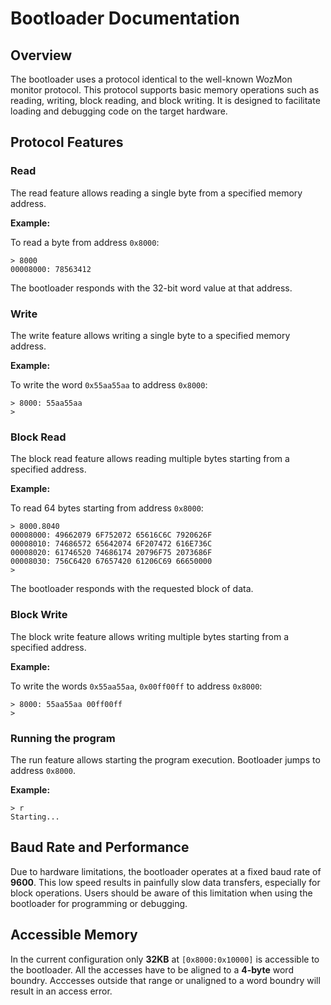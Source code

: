 # Bootloader Documentation

## Overview

The bootloader uses a protocol identical to the well-known WozMon monitor protocol. This protocol supports basic memory operations such as reading, writing, block reading, and block writing. It is designed to facilitate loading and debugging code on the target hardware.

## Protocol Features

### Read

The read feature allows reading a single byte from a specified memory address.

**Example:**

To read a byte from address `0x8000`:

```
> 8000
00008000: 78563412
```

The bootloader responds with the 32-bit word value at that address.

### Write

The write feature allows writing a single byte to a specified memory address.

**Example:**

To write the word `0x55aa55aa` to address `0x8000`:

```
> 8000: 55aa55aa
>
```

### Block Read

The block read feature allows reading multiple bytes starting from a specified address.

**Example:**

To read 64 bytes starting from address `0x8000`:

```
> 8000.8040
00008000: 49662079 6F752072 65616C6C 7920626F 
00008010: 74686572 65642074 6F207472 616E736C 
00008020: 61746520 74686174 20796F75 2073686F 
00008030: 756C6420 67657420 61206C69 66650000
>
```

The bootloader responds with the requested block of data.

### Block Write

The block write feature allows writing multiple bytes starting from a specified address.

**Example:**

To write the words `0x55aa55aa`, `0x00ff00ff` to address `0x8000`:

```
> 8000: 55aa55aa 00ff00ff
>
```

### Running the program

The run feature allows starting the program execution. Bootloader jumps to address `0x8000`. 

**Example:**
```
> r
Starting...

```

## Baud Rate and Performance

Due to hardware limitations, the bootloader operates at a fixed baud rate of **9600**. This low speed results in painfully slow data transfers, especially for block operations. Users should be aware of this limitation when using the bootloader for programming or debugging.

## Accessible Memory

In the current configuration only **32KB** at `[0x8000:0x10000]` is accessible to the bootloader. All the accesses have to be aligned to a **4-byte** word boundry. Acccesses outside that range or unaligned to a word boundry will result in an access error.